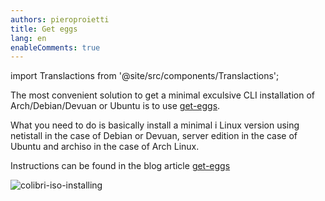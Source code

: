 ```yaml
---
authors: pieroproietti
title: Get eggs
lang: en
enableComments: true
---
```

import Translactions from '@site/src/components/Translactions';

<Translactions />

The most convenient solution to get a minimal exculsive CLI installation of Arch/Debian/Devuan or Ubuntu is to use [get-eggs](https://github.com/pieroproietti/get-eggs).

What you need to do is basically install a minimal i Linux version using netistall in the case of Debian or Devuan, server edition in the case of Ubuntu and archiso in the case of Arch Linux.

Instructions can be found in the blog article [get-eggs](https://penguins-eggs.net/blog/get-eggs)


![colibri-iso-installing](/images/arch-naked/colibri-iso-installing.png)
